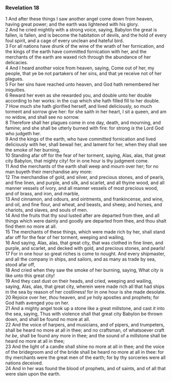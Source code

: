 ### Revelation 18

1 And after these things I saw another angel come down from heaven, having great power; and the earth was lightened with his glory.  
2 And he cried mightily with a strong voice, saying, Babylon the great is fallen, is fallen, and is become the habitation of devils, and the hold of every foul spirit, and a cage of every unclean and hateful bird.  
3 For all nations have drunk of the wine of the wrath of her fornication, and the kings of the earth have committed fornication with her, and the merchants of the earth are waxed rich through the abundance of her delicacies.  
4 And I heard another voice from heaven, saying, Come out of her, my people, that ye be not partakers of her sins, and that ye receive not of her plagues.  
5 For her sins have reached unto heaven, and God hath remembered her iniquities.  
6 Reward her even as she rewarded you, and double unto her double according to her works: in the cup which she hath filled fill to her double.  
7 How much she hath glorified herself, and lived deliciously, so much torment and sorrow give her: for she saith in her heart, I sit a queen, and am no widow, and shall see no sorrow.  
8 Therefore shall her plagues come in one day, death, and mourning, and famine; and she shall be utterly burned with fire: for strong *is* the Lord God who judgeth her.  
9 And the kings of the earth, who have committed fornication and lived deliciously with her, shall bewail her, and lament for her, when they shall see the smoke of her burning,  
10 Standing afar off for the fear of her torment, saying, Alas, alas, that great city Babylon, that mighty city! for in one hour is thy judgment come.  
11 And the merchants of the earth shall weep and mourn over her; for no man buyeth their merchandise any more:  
12 The merchandise of gold, and silver, and precious stones, and of pearls, and fine linen, and purple, and silk, and scarlet, and all thyine wood, and all manner vessels of ivory, and all manner vessels of most precious wood, and of brass, and iron, and marble,  
13 And cinnamon, and odours, and ointments, and frankincense, and wine, and oil, and fine flour, and wheat, and beasts, and sheep, and horses, and chariots, and slaves, and souls of men.  
14 And the fruits that thy soul lusted after are departed from thee, and all things which were dainty and goodly are departed from thee, and thou shalt find them no more at all.  
15 The merchants of these things, which were made rich by her, shall stand afar off for the fear of her torment, weeping and wailing,  
16 And saying, Alas, alas, that great city, that was clothed in fine linen, and purple, and scarlet, and decked with gold, and precious stones, and pearls!  
17 For in one hour so great riches is come to nought. And every shipmaster, and all the company in ships, and sailors, and as many as trade by sea, stood afar off,  
18 And cried when they saw the smoke of her burning, saying, What *city is* like unto this great city!  
19 And they cast dust on their heads, and cried, weeping and wailing, saying, Alas, alas, that great city, wherein were made rich all that had ships in the sea by reason of her costliness! for in one hour is she made desolate.  
20 Rejoice over her, *thou* heaven, and *ye* holy apostles and prophets; for God hath avenged you on her.  
21 And a mighty angel took up a stone like a great millstone, and cast *it* into the sea, saying, Thus with violence shall that great city Babylon be thrown down, and shall be found no more at all.  
22 And the voice of harpers, and musicians, and of pipers, and trumpeters, shall be heard no more at all in thee; and no craftsman, of whatsoever craft *he be*, shall be found any more in thee; and the sound of a millstone shall be heard no more at all in thee;  
23 And the light of a candle shall shine no more at all in thee; and the voice of the bridegroom and of the bride shall be heard no more at all in thee: for thy merchants were the great men of the earth; for by thy sorceries were all nations deceived.  
24 And in her was found the blood of prophets, and of saints, and of all that were slain upon the earth.  
